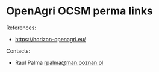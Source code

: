 OpenAgri OCSM perma links
==============================

References:
* https://horizon-openagri.eu/

Contacts: 
* Raul Palma <rpalma@man.poznan.pl>
